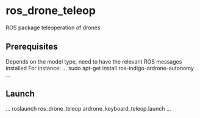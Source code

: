 # ros_drone_teleop
ROS package teleoperation of drones

Prerequisites
---
Depends on the model type, need to have the relevant ROS messages installed
For instance:
...
sudo apt-get install ros-indigo-ardrone-autonomy
...

Launch
---
...
roslaunch ros_drone_teleop ardrone_keyboard_teleop.launch
...